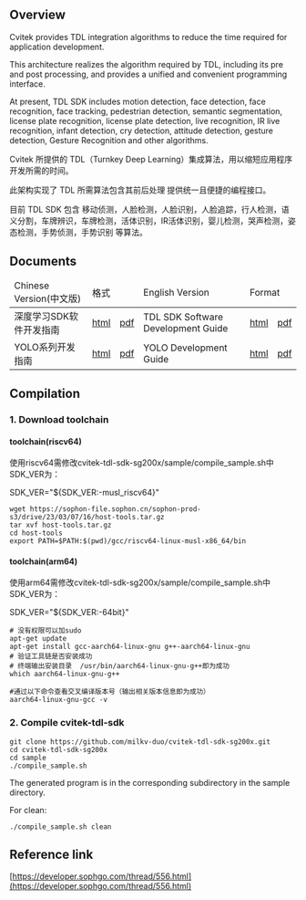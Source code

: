 ## Overview

Cvitek provides TDL integration algorithms to reduce the time required for application development.

This architecture realizes the algorithm required by TDL, including its pre and post processing, and provides a unified and convenient programming interface.

At present, TDL SDK includes motion detection, face detection, face recognition, face tracking, pedestrian detection, semantic segmentation, license plate recognition, license plate detection, live recognition, IR live recognition, infant detection, cry detection, attitude detection, gesture detection, Gesture Recognition and other algorithms.

Cvitek 所提供的 TDL（Turnkey Deep Learning）集成算法，用以缩短应用程序开发所需的时间。

此架构实现了 TDL 所需算法包含其前后处理 提供统一且便捷的编程接口。

目前 TDL SDK 包含 移动侦测，人脸检测，人脸识别，人脸追踪，行人检测，语义分割，车牌辨识，车牌检测，活体识别，IR活体识别，婴儿检测，哭声检测，姿态检测，手势侦测，手势识别 等算法。

## Documents

<table>
<thead>
  <tr>
    <td>Chinese Version(中文版)</td>
    <td colspan="2">格式</td>
    <td>English Version</td>
    <td colspan="2">Format</td>
  </tr>
</thead>
<tbody>
	<tr>
    <td>深度学习SDK软件开发指南</td>
    <td><a href="http://doc.sophgo.com/cvitek-develop-docs/master/docs_latest_release/CV180x_CV181x/zh/01.software/TPU/TDL_SDK_Software_Development_Guide/build/html/index.html">html</a></td>
    <td><a href="https://doc.sophgo.com/cvitek-develop-docs/master/docs_latest_release/CV180x_CV181x/zh/01.software/TPU/TDL_SDK_Software_Development_Guide/build/TDLSDKSoftwareDevelopmentGuide_zh.pdf">pdf</a></td>
    <td>TDL SDK Software Development Guide</td>
    <td><a href="http://doc.sophgo.com/cvitek-develop-docs/master/docs_latest_release/CV180x_CV181x/en/01.software/TPU/TDL_SDK_Software_Development_Guide/build/html/index.html">html</a></td>
    <td><a href="http://doc.sophgo.com/cvitek-develop-docs/master/docs_latest_release/CV180x_CV181x/en/01.software/TPU/TDL_SDK_Software_Development_Guide/build/TDLSDKSoftwareDevelopmentGuide_en.pdf">pdf</a></td>
  </tr>
  <tr>
    <td>YOLO系列开发指南</td>
    <td><a href="http://doc.sophgo.com/cvitek-develop-docs/master/docs_latest_release/CV180x_CV181x/zh/01.software/TPU/YOLO_Development_Guide/build/html/index.html">html</a></td>
    <td><a href="http://doc.sophgo.com/cvitek-develop-docs/master/docs_latest_release/CV180x_CV181x/zh/01.software/TPU/YOLO_Development_Guide/build/YOLODevelopmentGuide_zh.pdf">pdf</a></td>
    <td>YOLO Development Guide</td>
    <td><a href="http://doc.sophgo.com/cvitek-develop-docs/master/docs_latest_release/CV180x_CV181x/en/01.software/TPU/YOLO_Development_Guide/build/html/index.html">html</a></td>
    <td><a href="http://doc.sophgo.com/cvitek-develop-docs/master/docs_latest_release/CV180x_CV181x/en/01.software/TPU/YOLO_Development_Guide/build/YOLODevelopmentGuide_en.pdf">pdf</a></td>
  </tr>
</tbody>
</table>

## Compilation

### 1. Download toolchain
#### toolchain(riscv64)
>

使用riscv64需修改cvitek-tdl-sdk-sg200x/sample/compile_sample.sh中SDK_VER为：

SDK_VER="${SDK_VER:-musl_riscv64}"

```
wget https://sophon-file.sophon.cn/sophon-prod-s3/drive/23/03/07/16/host-tools.tar.gz
tar xvf host-tools.tar.gz
cd host-tools
export PATH=$PATH:$(pwd)/gcc/riscv64-linux-musl-x86_64/bin
```

#### toolchain(arm64)
>

使用arm64需修改cvitek-tdl-sdk-sg200x/sample/compile_sample.sh中SDK_VER为：

SDK_VER="${SDK_VER:-64bit}"

```
# 没有权限可以加sudo
apt-get update
apt-get install gcc-aarch64-linux-gnu g++-aarch64-linux-gnu
# 验证工具链是否安装成功
# 终端输出安装目录  /usr/bin/aarch64-linux-gnu-g++即为成功
which aarch64-linux-gnu-g++

#通过以下命令查看交叉编译版本号（输出相关版本信息即为成功）
aarch64-linux-gnu-gcc -v
```


### 2. Compile cvitek-tdl-sdk

```
git clone https://github.com/milkv-duo/cvitek-tdl-sdk-sg200x.git
cd cvitek-tdl-sdk-sg200x
cd sample
./compile_sample.sh
```

The generated program is in the corresponding subdirectory in the sample directory.

For clean:
```
./compile_sample.sh clean
```

## Reference link

[https://developer.sophgo.com/thread/556.html](https://developer.sophgo.com/thread/556.html)
